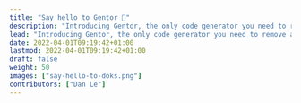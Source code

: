 ```yaml
---
title: "Say hello to Gentor 👋"
description: "Introducing Gentor, the only code generator you need to remove all code boilderplace and keep focusing on your business logics."
lead: "Introducing Gentor, the only code generator you need to remove all boilderplace and keep focusing on your business logics."
date: 2022-04-01T09:19:42+01:00
lastmod: 2022-04-01T09:19:42+01:00
draft: false
weight: 50
images: ["say-hello-to-doks.png"]
contributors: ["Dan Le"]
---
```

